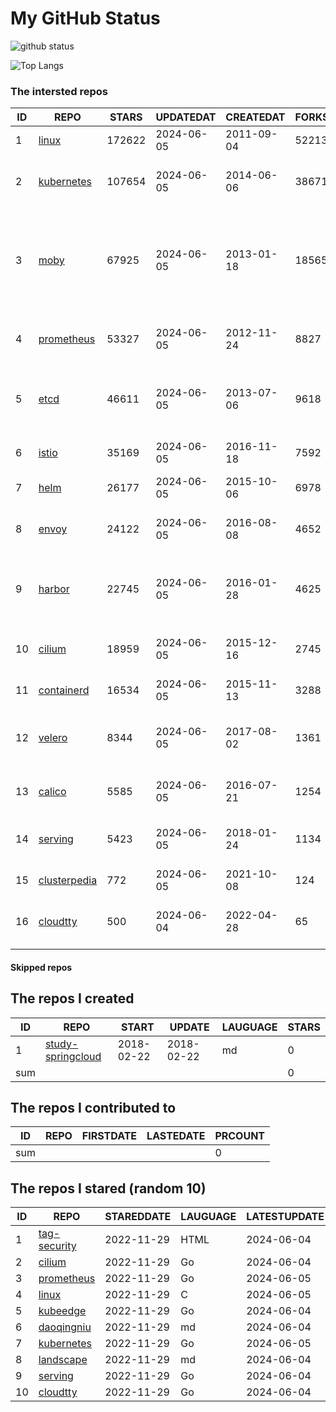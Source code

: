 # My GitHub Status

<img src="https://github-readme-stats-1.yihong0618.vercel.app/api?username=daoqingniu&show_icons=true&&&hide_title=true&count_private=true" alt="github status" />

![Top Langs](https://github-readme-stats-1.yihong0618.vercel.app/api/top-langs/?username=daoqingniu&layout=compact)

<!--START_SECTION:github_repos-->
### The intersted repos
| ID |                              REPO                               | STARS  | UPDATEDAT  | CREATEDAT  | FORKSCOUNT |                                                DESCRIPTIONS                                                |
|----|-----------------------------------------------------------------|--------|------------|------------|------------|------------------------------------------------------------------------------------------------------------|
|  1 | [linux](https://github.com/torvalds/linux)                      | 172622 | 2024-06-05 | 2011-09-04 |      52213 | Linux kernel source tree                                                                                   |
|  2 | [kubernetes](https://github.com/kubernetes/kubernetes)          | 107654 | 2024-06-05 | 2014-06-06 |      38671 | Production-Grade Container Scheduling and Management                                                       |
|  3 | [moby](https://github.com/moby/moby)                            |  67925 | 2024-06-05 | 2013-01-18 |      18565 | The Moby Project - a collaborative project for the container ecosystem to assemble container-based systems |
|  4 | [prometheus](https://github.com/prometheus/prometheus)          |  53327 | 2024-06-05 | 2012-11-24 |       8827 | The Prometheus monitoring system and time series database.                                                 |
|  5 | [etcd](https://github.com/etcd-io/etcd)                         |  46611 | 2024-06-05 | 2013-07-06 |       9618 | Distributed reliable key-value store for the most critical data of a distributed system                    |
|  6 | [istio](https://github.com/istio/istio)                         |  35169 | 2024-06-05 | 2016-11-18 |       7592 | Connect, secure, control, and observe services.                                                            |
|  7 | [helm](https://github.com/helm/helm)                            |  26177 | 2024-06-05 | 2015-10-06 |       6978 | The Kubernetes Package Manager                                                                             |
|  8 | [envoy](https://github.com/envoyproxy/envoy)                    |  24122 | 2024-06-05 | 2016-08-08 |       4652 | Cloud-native high-performance edge/middle/service proxy                                                    |
|  9 | [harbor](https://github.com/goharbor/harbor)                    |  22745 | 2024-06-05 | 2016-01-28 |       4625 | An open source trusted cloud native registry project that stores, signs, and scans content.                |
| 10 | [cilium](https://github.com/cilium/cilium)                      |  18959 | 2024-06-05 | 2015-12-16 |       2745 | eBPF-based Networking, Security, and Observability                                                         |
| 11 | [containerd](https://github.com/containerd/containerd)          |  16534 | 2024-06-05 | 2015-11-13 |       3288 | An open and reliable container runtime                                                                     |
| 12 | [velero](https://github.com/vmware-tanzu/velero)                |   8344 | 2024-06-05 | 2017-08-02 |       1361 | Backup and migrate Kubernetes applications and their persistent volumes                                    |
| 13 | [calico](https://github.com/projectcalico/calico)               |   5585 | 2024-06-05 | 2016-07-21 |       1254 | Cloud native networking and network security                                                               |
| 14 | [serving](https://github.com/knative/serving)                   |   5423 | 2024-06-05 | 2018-01-24 |       1134 | Kubernetes-based, scale-to-zero, request-driven compute                                                    |
| 15 | [clusterpedia](https://github.com/clusterpedia-io/clusterpedia) |    772 | 2024-06-05 | 2021-10-08 |        124 | The Encyclopedia of Kubernetes clusters                                                                    |
| 16 | [cloudtty](https://github.com/cloudtty/cloudtty)                |    500 | 2024-06-04 | 2022-04-28 |         65 | A Friendly Kubernetes CloudShell (Web Terminal) !                                                          |



#### Skipped repos
<!--END_SECTION:github_repos-->

<!--START_SECTION:my_github-->
## The repos I created
| ID  |                                 REPO                                 |   START    |   UPDATE   | LAUGUAGE | STARS |
|-----|----------------------------------------------------------------------|------------|------------|----------|-------|
|   1 | [study-springcloud](https://github.com/daoqingniu/study-springcloud) | 2018-02-22 | 2018-02-22 | md       |     0 |
| sum |                                                                      |            |            |          |     0 |

## The repos I contributed to
| ID  | REPO | FIRSTDATE | LASTEDATE | PRCOUNT |
|-----|------|-----------|-----------|---------|
| sum |      |           |           |       0 |

## The repos I stared (random 10)
| ID |                          REPO                          | STAREDDATE | LAUGUAGE | LATESTUPDATE |
|----|--------------------------------------------------------|------------|----------|--------------|
|  1 | [tag-security](https://github.com/cncf/tag-security)   | 2022-11-29 | HTML     | 2024-06-04   |
|  2 | [cilium](https://github.com/cilium/cilium)             | 2022-11-29 | Go       | 2024-06-04   |
|  3 | [prometheus](https://github.com/prometheus/prometheus) | 2022-11-29 | Go       | 2024-06-05   |
|  4 | [linux](https://github.com/torvalds/linux)             | 2022-11-29 | C        | 2024-06-05   |
|  5 | [kubeedge](https://github.com/kubeedge/kubeedge)       | 2022-11-29 | Go       | 2024-06-04   |
|  6 | [daoqingniu](https://github.com/daoqingniu/daoqingniu) | 2022-11-29 | md       | 2024-06-04   |
|  7 | [kubernetes](https://github.com/kubernetes/kubernetes) | 2022-11-29 | Go       | 2024-06-05   |
|  8 | [landscape](https://github.com/cncf/landscape)         | 2022-11-29 | md       | 2024-06-04   |
|  9 | [serving](https://github.com/knative/serving)          | 2022-11-29 | Go       | 2024-06-04   |
| 10 | [cloudtty](https://github.com/cloudtty/cloudtty)       | 2022-11-29 | Go       | 2024-06-04   |

<!--END_SECTION:my_github-->
